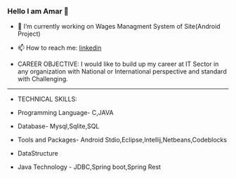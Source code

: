### Hello I am Amar 👋


- 🔭 I’m currently working on Wages Managment System of Site(Android Project)
 
- 📫 How to reach me:  [linkedin](https://www.linkedin.com/in/amar-kumar-das/)

- CAREER OBJECTIVE: I would like to build up my career at IT Sector in any organization with National or International perspective and standard with Challenging.
- -----------------------------------------------------------------------
- TECHNICAL SKILLS:  
                                      
- Programming Language- C,JAVA
- Database- Mysql,Sqlite,SQL
- Tools and Packages- Android Stdio,Eclipse,Intellij,Netbeans,Codeblocks
- DataStructure
- Java Technology - JDBC,Spring boot,Spring Rest

 
 
